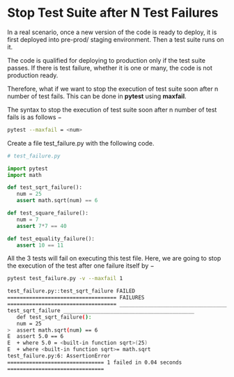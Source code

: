 # Stop Test Suite after N Test Failures

In a real scenario, once a new version of the code is ready to deploy, it is first deployed into pre-prod/ staging environment. Then a test suite runs on it.

The code is qualified for deploying to production only if the test suite passes. If there is test failure, whether it is one or many, the code is not production ready.

Therefore, what if we want to stop the execution of test suite soon after n number of test fails. This can be done in **pytest** using **maxfail**.

The syntax to stop the execution of test suite soon after n number of test fails is as follows −

```bash
pytest --maxfail = <num>
```

Create a file test_failure.py with the following code.

```python
# test_failure.py 

import pytest
import math

def test_sqrt_failure():
   num = 25
   assert math.sqrt(num) == 6

def test_square_failure():
   num = 7
   assert 7*7 == 40

def test_equality_failure():
   assert 10 == 11
```

All the 3 tests will fail on executing this test file. Here, we are going to stop the execution of the test after one failure itself by −

```bash
pytest test_failure.py -v --maxfail 1

```

```bash
test_failure.py::test_sqrt_failure FAILED
=================================== FAILURES
=================================== _______________________________________
test_sqrt_failure __________________________________________
   def test_sqrt_failure():
   num = 25
>  assert math.sqrt(num) == 6
E  assert 5.0 == 6
E  + where 5.0 = <built-in function sqrt>(25)
E  + where <built-in function sqrt>= math.sqrt
test_failure.py:6: AssertionError
=============================== 1 failed in 0.04 seconds
===============================
```